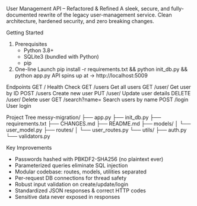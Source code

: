 User Management API – Refactored & Refined
A sleek, secure, and fully-documented rewrite of the legacy user-management service. Clean architecture, hardened security, and zero breaking changes.

Getting Started
1. Prerequisites
   - Python 3.8+
   - SQLite3 (bundled with Python)
   - pip
2. One-line Launch
   pip install -r requirements.txt && python init_db.py && python app.py
   API spins up at → http://localhost:5009

Endpoints
GET  /                 Health Check
GET  /users            Get all users
GET  /user/<id>        Get user by ID
POST /users            Create new user
PUT  /user/<id>        Update user details
DELETE /user/<id>      Delete user
GET  /search?name=<n>  Search users by name
POST /login            User login

Project Tree
messy-migration/
├── app.py
├── init_db.py
├── requirements.txt
├── CHANGES.md
├── README.md
├── models/
│   └── user_model.py
├── routes/
│   └── user_routes.py
└── utils/
    ├── auth.py
    └── validators.py

Key Improvements
- Passwords hashed with PBKDF2-SHA256 (no plaintext ever)
- Parameterized queries eliminate SQL injection
- Modular codebase: routes, models, utilities separated
- Per-request DB connections for thread safety
- Robust input validation on create/update/login
- Standardized JSON responses & correct HTTP codes
- Sensitive data never exposed in responses
